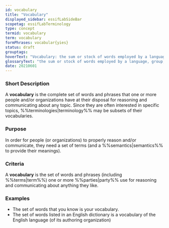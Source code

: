 ```yaml
---
id: vocabulary
title: "Vocabulary"
displayed_sidebar: essifLabSideBar
scopetag: essifLabTerminology
type: concept
termid: vocabulary
term: vocabulary
formPhrases: vocabular{yies}
status: draft
grouptags:
hoverText: "Vocabulary: the sum or stock of words employed by a language, group, individual, or work or in a field of knowledge."
glossaryText: "the sum or stock of words employed by a language, group, individual, or work or in a field of knowledge."
date: 20210601
---
```


### Short Description
A **vocabulary** is the complete set of words and phrases that one or more people and/or organizations have at their disposal for reasoning and communicating about any topic. Since they are often interested in specific topics, %%terminologies|terminology%% may be subsets of their vocabularies.

### Purpose
In order for people (or organizations) to properly reason and/or communicate, they need a set of terms (and a %%semantics|semantics%% to provide their meanings).

### Criteria
A **vocabulary** is the set of words and phrases (including %%terms|term%%) one or more %%parties|party%% use for reasoning and communicating about anything they like.

### Examples
- The set of words that you know is your vocabulary.
- The set of words listed in an English dictionary is a vocabulary of the English language (of its authoring organization)